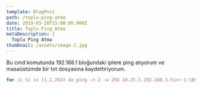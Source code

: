 ```yaml
---
template: BlogPost
path: /toplu-ping-atma
date: 2019-03-20T15:08:00.000Z
title: Toplu Ping Atma
metaDescription: |
  Toplu Ping Atma
thumbnail: /assets/image-2.jpg
---
```

Bu cmd komutunda 192.168.1 bloğundaki iplere ping atıyorum ve masaüstümde bir txt dosyasına kaydettiriyorum.

[](https://twitter.com/intent/tweet?text=Toplu+Ping+Atma&url=https%3A%2F%2Fwww.ufukcam.com%2Ftoplu-ping-atma%2F&via=ufukcam)

```javascript
for /L %i in (1,1,254) do ping -n 2 -w 250 10.25.1.192.168.1.%i>> C:\Users\username\Desktop\ipadress.txt

```
